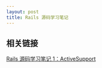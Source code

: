 ```yaml
---
layout: post
title: Rails 源码学习笔记
---
```


## 相关链接

[Rails 源码学习笔记 1：ActiveSupport](/2013/01/31/rails-source-code-learning-part-one-ActiveSupport)
